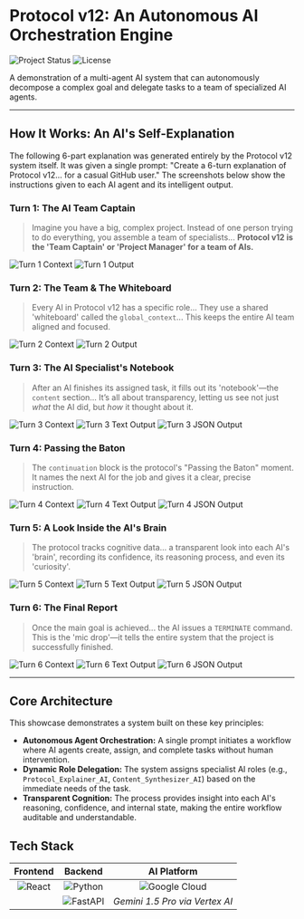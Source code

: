 

# Protocol v12: An Autonomous AI Orchestration Engine

![Project Status](https://img.shields.io/badge/status-showcase-green)
![License](https://img.shields.io/github/license/breakingthebot/autonomous-agent-engine)

A demonstration of a multi-agent AI system that can autonomously decompose a complex goal and delegate tasks to a team of specialized AI agents.

---

## How It Works: An AI's Self-Explanation

The following 6-part explanation was generated entirely by the Protocol v12 system itself. It was given a single prompt: "Create a 6-turn explanation of Protocol v12... for a casual GitHub user." The screenshots below show the instructions given to each AI agent and its intelligent output.

### Turn 1: The AI Team Captain

> Imagine you have a big, complex project. Instead of one person trying to do everything, you assemble a team of specialists... **Protocol v12 is the 'Team Captain' or 'Project Manager' for a team of AIs.**

![Turn 1 Context](images/protocol-v12-explainer/Turn%2001a%20-%20Bootstrap%20AI%20.png)
![Turn 1 Output](images/protocol-v12-explainer/Turn%2001b%20-%20Bootstrap%20AI%20-%20Content.png)

### Turn 2: The Team & The Whiteboard

> Every AI in Protocol v12 has a specific role... They use a shared 'whiteboard' called the `global_context`... This keeps the entire AI team aligned and focused.

![Turn 2 Context](images/protocol-v12-explainer/Turn%2002a%20-%20Protcol_Explainer_AI.png)
![Turn 2 Output](images/protocol-v12-explainer/Turn%2002b%20-%20Protcol_Explainer_AI%20-%20content.png)

### Turn 3: The AI Specialist's Notebook

> After an AI finishes its assigned task, it fills out its 'notebook'—the `content` section... It’s all about transparency, letting us see not just *what* the AI did, but *how* it thought about it.

![Turn 3 Context](images/protocol-v12-explainer/Turn%2003a%20-%20Content_Synthesizer_AI.png)
![Turn 3 Text Output](images/protocol-v12-explainer/Turn%2003b%20-%20Content_Synthesizer_AI%20-%20content.png)
![Turn 3 JSON Output](images/protocol-v12-explainer/Turn%2003c%20-%20Content_Synthesizer_AI%20-%20json%20snippet.png)

### Turn 4: Passing the Baton

> The `continuation` block is the protocol's "Passing the Baton" moment. It names the next AI for the job and gives it a clear, precise instruction.

![Turn 4 Context](images/protocol-v12-explainer/Turn%2004a%20-%20Workflow_Architect_AI.png)
![Turn 4 Text Output](images/protocol-v12-explainer/Turn%2004b%20-%20Workflow_Architect_AI%20-%20Content.png)
![Turn 4 JSON Output](images/protocol-v12-explainer/Turn%2004c%20-%20Workflow_Architect_AI%20-%20json%20snippet.png)

### Turn 5: A Look Inside the AI's Brain

> The protocol tracks cognitive data... a transparent look into each AI's 'brain', recording its confidence, its reasoning process, and even its 'curiosity'.

![Turn 5 Context](images/protocol-v12-explainer/Turn%2005a%20-%20Cognitive_Psychologist_AI.png)
![Turn 5 Text Output](images/protocol-v12-explainer/Turn%2005b%20-%20Cognitive_Psychologist_AI%20-%20content.png)
![Turn 5 JSON Output](images/protocol-v12-explainer/Turn%2005c%20-%20Cognitive_Psychologist_AI%20-%20json%20snippet.png)

### Turn 6: The Final Report

> Once the main goal is achieved... the AI issues a `TERMINATE` command. This is the 'mic drop'—it tells the entire system that the project is successfully finished.

![Turn 6 Context](images/protocol-v12-explainer/Turn%2006a%20-%20Final_Report_Generator_AI.png)
![Turn 6 Text Output](images/protocol-v12-explainer/Turn%2006b%20-%20Final_Report_Generator_AI%20-%20Content.png)
![Turn 6 JSON Output](images/protocol-v12-explainer/Turn%2006c%20-%20Final_Report_Generator_AI%20-%20json%20snippet.png)

---

## Core Architecture

This showcase demonstrates a system built on these key principles:
* **Autonomous Agent Orchestration:** A single prompt initiates a workflow where AI agents create, assign, and complete tasks without human intervention.
* **Dynamic Role Delegation:** The system assigns specialist AI roles (e.g., `Protocol_Explainer_AI`, `Content_Synthesizer_AI`) based on the immediate needs of the task.
* **Transparent Cognition:** The process provides insight into each AI's reasoning, confidence, and internal state, making the entire workflow auditable and understandable.

## Tech Stack

| Frontend | Backend | AI Platform |
| :---: | :---: | :---: |
| ![React](https://img.shields.io/badge/React-20232A?style=for-the-badge&logo=react&logoColor=61DAFB) | ![Python](https://img.shields.io/badge/Python-3776AB?style=for-the-badge&logo=python&logoColor=white) | ![Google Cloud](https://img.shields.io/badge/Google_Cloud-4285F4?style=for-the-badge&logo=google-cloud&logoColor=white) |
| | ![FastAPI](https://img.shields.io/badge/FastAPI-005571?style=for-the-badge&logo=fastapi&logoColor=white) | *Gemini 1.5 Pro via Vertex AI* |
